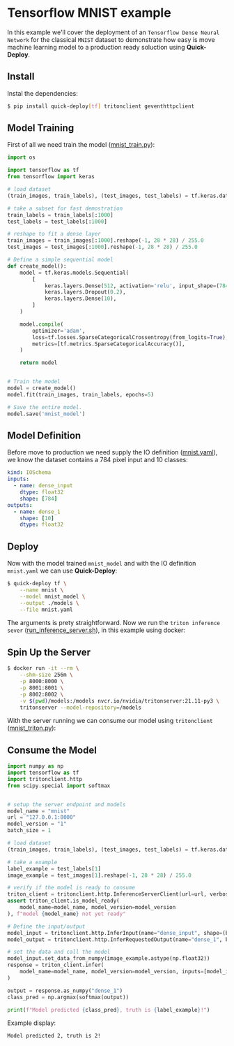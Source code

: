 # Tensorflow MNIST example

In this example we'll cover the deployment of an `Tensorflow Dense Neural Network` for the classical `MNIST` dataset to demonstrate how easy is move machine learning model to a production ready soluction using **Quick-Deploy**.

## Install

Instal the dependencies:
```bash
$ pip install quick-deploy[tf] tritonclient geventhttpclient
```

## Model Training

First of all we need train the model ([mnist_train.py](mnist_train.py)):

```python
import os

import tensorflow as tf
from tensorflow import keras

# load dataset
(train_images, train_labels), (test_images, test_labels) = tf.keras.datasets.mnist.load_data()

# take a subset for fast demostration
train_labels = train_labels[:1000]
test_labels = test_labels[:1000]

# reshape to fit a dense layer
train_images = train_images[:1000].reshape(-1, 28 * 28) / 255.0
test_images = test_images[:1000].reshape(-1, 28 * 28) / 255.0

# Define a simple sequential model
def create_model():
    model = tf.keras.models.Sequential(
        [
            keras.layers.Dense(512, activation='relu', input_shape=(784,)),
            keras.layers.Dropout(0.2),
            keras.layers.Dense(10),
        ]
    )

    model.compile(
        optimizer='adam',
        loss=tf.losses.SparseCategoricalCrossentropy(from_logits=True),
        metrics=[tf.metrics.SparseCategoricalAccuracy()],
    )

    return model


# Train the model
model = create_model()
model.fit(train_images, train_labels, epochs=5)

# Save the entire model.
model.save('mnist_model')

```

## Model Definition

Before move to production we need supply the IO definition ([mnist.yaml](mnist.yaml)), we know the dataset contains a 784 pixel input and 10 classes:

```yaml
kind: IOSchema
inputs:
  - name: dense_input
    dtype: float32
    shape: [784]
outputs:
  - name: dense_1
    shape: [10]
    dtype: float32
```

## Deploy

Now with the model trained `mnist_model` and with the IO definition `mnist.yaml` we can use **Quick-Deploy**:

```bash
$ quick-deploy tf \
    --name mnist \
    --model mnist_model \
    --output ./models \
    --file mnist.yaml
```

The arguments is prety straightforward. Now we run the `triton inference sever` ([run_inference_server.sh](run_inference_server.sh)), in this example using docker:

## Spin Up the Server 

```bash
$ docker run -it --rm \
    --shm-size 256m \
    -p 8000:8000 \
    -p 8001:8001 \
    -p 8002:8002 \
    -v $(pwd)/models:/models nvcr.io/nvidia/tritonserver:21.11-py3 \
    tritonserver --model-repository=/models
```

With the server running we can consume our model using `tritonclient` ([mnist_triton.py](mnist_triton.py)):

## Consume the Model

```python
import numpy as np
import tensorflow as tf
import tritonclient.http
from scipy.special import softmax


# setup the server endpoint and models
model_name = "mnist"
url = "127.0.0.1:8000"
model_version = "1"
batch_size = 1

# load dataset
(train_images, train_labels), (test_images, test_labels) = tf.keras.datasets.mnist.load_data()

# take a example
label_example = test_labels[1]
image_example = test_images[1].reshape(-1, 28 * 28) / 255.0

# verify if the model is ready to consume
triton_client = tritonclient.http.InferenceServerClient(url=url, verbose=False)
assert triton_client.is_model_ready(
    model_name=model_name, model_version=model_version
), f"model {model_name} not yet ready"

# Define the input/output
model_input = tritonclient.http.InferInput(name="dense_input", shape=(batch_size, 784), datatype="FP32")
model_output = tritonclient.http.InferRequestedOutput(name="dense_1", binary_data=False)

# set the data and call the model
model_input.set_data_from_numpy(image_example.astype(np.float32))
response = triton_client.infer(
    model_name=model_name, model_version=model_version, inputs=[model_input], outputs=[model_output]
)

output = response.as_numpy("dense_1")
class_pred = np.argmax(softmax(output))

print(f"Model predicted {class_pred}, truth is {label_example}!")

```

Example display:
```
Model predicted 2, truth is 2!
```